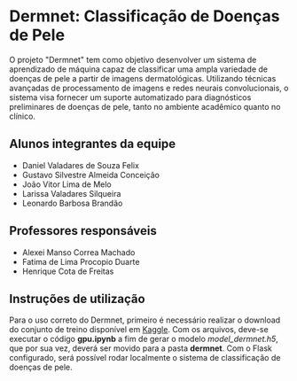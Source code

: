 # Dermnet: Classificação de Doenças de Pele

O projeto "Dermnet" tem como objetivo desenvolver um sistema de aprendizado de máquina capaz de classificar uma ampla variedade de doenças de pele a partir de imagens dermatológicas. Utilizando técnicas avançadas de processamento de imagens e redes neurais convolucionais, o sistema visa fornecer um suporte automatizado para diagnósticos preliminares de doenças de pele, tanto no ambiente acadêmico quanto no clínico.

## Alunos integrantes da equipe

* Daniel Valadares de Souza Felix
* Gustavo Silvestre Almeida Conceição
* João Vitor Lima de Melo
* Larissa Valadares Silqueira
* Leonardo Barbosa Brandão

## Professores responsáveis

* Alexei Manso Correa Machado
* Fatima de Lima Procopio Duarte
* Henrique Cota de Freitas

## Instruções de utilização

Para o uso correto do Dermnet, primeiro é necessário realizar o download do conjunto de treino disponível em [Kaggle](https://www.kaggle.com/datasets/shubhamgoel27/dermnet). Com os arquivos, deve-se executar o código **gpu.ipynb** a fim de gerar o modelo _model_dermnet.h5_, que por sua vez, deverá ser movido para a pasta **dermnet**. Com o Flask configurado, será possível rodar localmente o sistema de classificação de doenças de pele.


